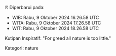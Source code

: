 ⏰ Diperbarui pada:
- WIB: Rabu, 9 Oktober 2024 16.26.58 UTC
- WITA: Rabu, 9 Oktober 2024 17.26.58 UTC
- WIT: Rabu, 9 Oktober 2024 18.26.58 UTC

Kutipan Inspiratif:
"For greed all nature is too little."


Kategori: nature

